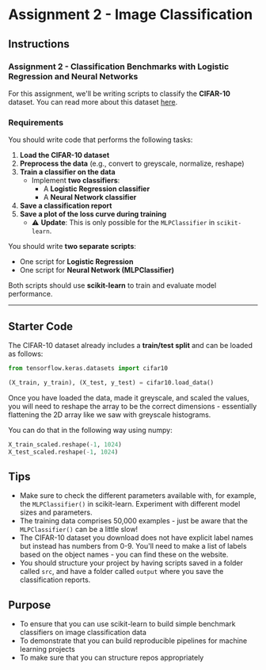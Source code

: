 # Assignment 2 - Image Classification

## Instructions

### **Assignment 2 - Classification Benchmarks with Logistic Regression and Neural Networks**

For this assignment, we'll be writing scripts to classify the **CIFAR-10** dataset. You can read more about this dataset [here](https://www.cs.toronto.edu/~kriz/cifar.html).

### **Requirements**
You should write code that performs the following tasks:

1. **Load the CIFAR-10 dataset**  
2. **Preprocess the data** (e.g., convert to greyscale, normalize, reshape)  
3. **Train a classifier on the data**  
   - Implement **two classifiers**:  
     - A **Logistic Regression classifier**  
     - A **Neural Network classifier**  
4. **Save a classification report**  
5. **Save a plot of the loss curve during training**  
   - ⚠️ **Update**: This is only possible for the `MLPClassifier` in `scikit-learn`.  

You should write **two separate scripts**:
- One script for **Logistic Regression**
- One script for **Neural Network (MLPClassifier)**  

Both scripts should use **scikit-learn** to train and evaluate model performance.

---

## **Starter Code**

The CIFAR-10 dataset already includes a **train/test split** and can be loaded as follows:

```python
from tensorflow.keras.datasets import cifar10

(X_train, y_train), (X_test, y_test) = cifar10.load_data()
```

Once you have loaded the data, made it greyscale, and scaled the values, you will need to reshape the array to be the correct dimensions - essentially flattening the 2D array like we saw with greyscale histograms.

You can do that in the following way using numpy:

```python
X_train_scaled.reshape(-1, 1024)
X_test_scaled.reshape(-1, 1024)
```

## **Tips**

- Make sure to check the different parameters available with, for example, the `MLPClassifier()` in scikit-learn. Experiment with different model sizes and parameters.
- The training data comprises 50,000 examples - just be aware that the `MLPClassifier()` can be a little slow!
- The CIFAR-10 dataset you download does not have explicit label names but instead has numbers from 0-9. You'll need to make a list of labels based on the object names - you can find these on the website.
- You should structure your project by having scripts saved in a folder called `src`, and have a folder called `output` where you save the classification reports.

## **Purpose**

- To ensure that you can use scikit-learn to build simple benchmark classifiers on image classification data
- To demonstrate that you can build reproducible pipelines for machine learning projects
- To make sure that you can structure repos appropriately